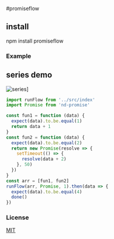 #promiseflow

## install
  npm install promiseflow

### Example

## series demo

![series](https://raw.githubusercontent.com/hcl1687/promiseflow/raw/master/img/series.png)]
```js
import runFlow from '../src/index'
import Promise from 'nd-promise'

const fun1 = function (data) {
  expect(data).to.be.equal(1)
  return data + 1
}
const fun2 = function (data) {
  expect(data).to.be.equal(2)
  return new Promise(resolve => {
    setTimeout(() => {
      resolve(data + 2)
    }, 50)
  })
}
const arr = [fun1, fun2]
runFlow(arr, Promise, 1).then(data => {
  expect(data).to.be.equal(4)
  done()
})
```

### License
[MIT](https://opensource.org/licenses/mit-license.php)
